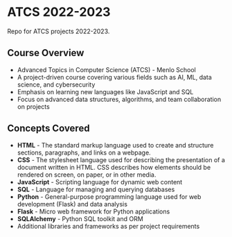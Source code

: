 # ATCS 2022-2023
Repo for ATCS projects 2022-2023.

## Course Overview

* Advanced Topics in Computer Science (ATCS) - Menlo School
* A project-driven course covering various fields such as AI, ML, data science, and cybersecurity
* Emphasis on learning new languages like JavaScript and SQL
* Focus on advanced data structures, algorithms, and team collaboration on projects

## Concepts Covered

* **HTML** - The standard markup language used to create and structure sections, paragraphs, and links on a webpage.
* **CSS** - The stylesheet language used for describing the presentation of a document written in HTML. CSS describes how elements should be rendered on screen, on paper, or in other media.
* **JavaScript** - Scripting language for dynamic web content
* **SQL** - Language for managing and querying databases
* **Python** - General-purpose programming language used for web development (Flask) and data analysis
* **Flask** - Micro web framework for Python applications
* **SQLAlchemy** - Python SQL toolkit and ORM
* Additional libraries and frameworks as per project requirements
